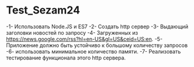 # Test_Sezam24
-1- Использовать Node.JS и ES7 
-2- Создать http сервер 
-3- Выдающий заголовки новостей по запросу 
-4- Загруженных из https://news.google.com/rss?hl=en-US&gl=US&ceid=US:en. 
-5- Приложение должно быть устойчиво к большому количеству запросов
-6- использовать минимальное количество памяти.
-7- Реализовать тестирование функционала этого http сервера.
